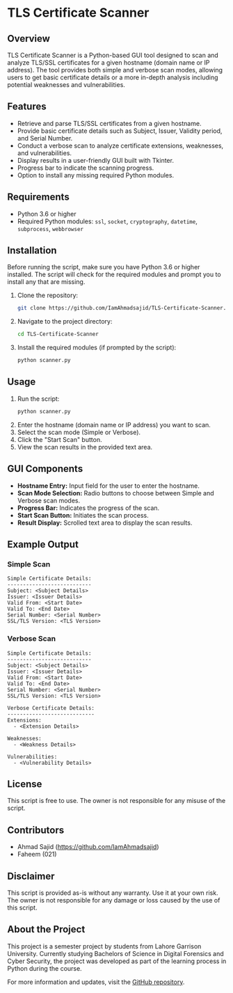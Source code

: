 # TLS Certificate Scanner

## Overview
TLS Certificate Scanner is a Python-based GUI tool designed to scan and analyze TLS/SSL certificates for a given hostname (domain name or IP address). The tool provides both simple and verbose scan modes, allowing users to get basic certificate details or a more in-depth analysis including potential weaknesses and vulnerabilities.

## Features
- Retrieve and parse TLS/SSL certificates from a given hostname.
- Provide basic certificate details such as Subject, Issuer, Validity period, and Serial Number.
- Conduct a verbose scan to analyze certificate extensions, weaknesses, and vulnerabilities.
- Display results in a user-friendly GUI built with Tkinter.
- Progress bar to indicate the scanning progress.
- Option to install any missing required Python modules.

## Requirements
- Python 3.6 or higher
- Required Python modules: `ssl`, `socket`, `cryptography`, `datetime`, `subprocess`, `webbrowser`

## Installation
Before running the script, make sure you have Python 3.6 or higher installed. The script will check for the required modules and prompt you to install any that are missing.

1. Clone the repository:
   ```sh
   git clone https://github.com/IamAhmadsajid/TLS-Certificate-Scanner.git
   ```
2. Navigate to the project directory:
   ```sh
   cd TLS-Certificate-Scanner
   ```
3. Install the required modules (if prompted by the script):
   ```sh
   python scanner.py
   ```

## Usage
1. Run the script:
   ```sh
   python scanner.py
   ```
2. Enter the hostname (domain name or IP address) you want to scan.
3. Select the scan mode (Simple or Verbose).
4. Click the "Start Scan" button.
5. View the scan results in the provided text area.

## GUI Components
- **Hostname Entry:** Input field for the user to enter the hostname.
- **Scan Mode Selection:** Radio buttons to choose between Simple and Verbose scan modes.
- **Progress Bar:** Indicates the progress of the scan.
- **Start Scan Button:** Initiates the scan process.
- **Result Display:** Scrolled text area to display the scan results.

## Example Output
### Simple Scan
```
Simple Certificate Details:
---------------------------
Subject: <Subject Details>
Issuer: <Issuer Details>
Valid From: <Start Date>
Valid To: <End Date>
Serial Number: <Serial Number>
SSL/TLS Version: <TLS Version>
```

### Verbose Scan
```
Simple Certificate Details:
---------------------------
Subject: <Subject Details>
Issuer: <Issuer Details>
Valid From: <Start Date>
Valid To: <End Date>
Serial Number: <Serial Number>
SSL/TLS Version: <TLS Version>

Verbose Certificate Details:
----------------------------
Extensions:
  - <Extension Details>

Weaknesses:
  - <Weakness Details>

Vulnerabilities:
  - <Vulnerability Details>
```

## License
This script is free to use. The owner is not responsible for any misuse of the script.

## Contributors
- Ahmad Sajid (https://github.com/IamAhmadsajid)
- Faheem (021)

## Disclaimer
This script is provided as-is without any warranty. Use it at your own risk. The owner is not responsible for any damage or loss caused by the use of this script.

## About the Project
This project is a semester project by students from Lahore Garrison University. Currently studying Bachelors of Science in Digital Forensics and Cyber Security, the project was developed as part of the learning process in Python during the course.

For more information and updates, visit the [GitHub repository](https://github.com/IamAhmadsajid/TLS-Certificate-Scanner).
